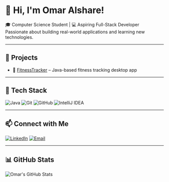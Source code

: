 # 👋 Hi, I'm Omar Alshare!

🎓 Computer Science Student | 💻 Aspiring Full-Stack Developer  
Passionate about building real-world applications and learning new technologies.

---

## 🚀 Projects
- 🔹 [FitnessTracker](https://github.com/OmarAlshare1/FitnessTracker) – Java-based fitness tracking desktop app

---

## 🧰 Tech Stack
![Java](https://img.shields.io/badge/Java-ED8B00?style=flat&logo=java&logoColor=white)
![Git](https://img.shields.io/badge/Git-F05032?style=flat&logo=git&logoColor=white)
![GitHub](https://img.shields.io/badge/GitHub-181717?style=flat&logo=github&logoColor=white)
![IntelliJ IDEA](https://img.shields.io/badge/IntelliJIDEA-000000?style=flat&logo=intellij-idea)

---

## 📫 Connect with Me
[![LinkedIn](https://img.shields.io/badge/LinkedIn-blue?style=flat&logo=linkedin)]([https://linkedin.com/in/YOUR_LINK_HERE](https://www.linkedin.com/in/omar-alshare-25326a350/))
[![Email](https://img.shields.io/badge/Email-D14836?style=flat&logo=gmail&logoColor=white)](mailto:26200309@edgehill.ac.uk)

---

## 📊 GitHub Stats

![Omar's GitHub Stats](https://github-readme-stats.vercel.app/api?username=OmarAlshare1&show_icons=true&theme=radical)
